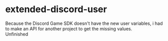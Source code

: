 # extended-discord-user
Because the Discord Game SDK doesn't have the new user variables, i had to make an API for another project to get the missing values.<br>
Unfinished
